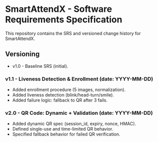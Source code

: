 # SmartAttendX - Software Requirements Specification

This repository contains the SRS and versioned change history for SmartAttendX.

## Versioning
- v1.0 - Baseline SRS (initial).

### v1.1 - Liveness Detection & Enrollment (date: YYYY-MM-DD)
- Added enrollment procedure (5 images, normalization).
- Added liveness detection (blink/head-turn/smile).
- Added failure logic: fallback to QR after 3 fails.

### v2.0 - QR Code: Dynamic + Validation (date: YYYY-MM-DD)
- Added dynamic QR spec (session_id, expiry, nonce, HMAC).
- Defined single-use and time-limited QR behavior.
- Specified fallback behavior for failed QR verification.
